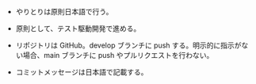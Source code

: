 - やりとりは原則日本語で行う。

- 原則として、テスト駆動開発で進める。
- リポジトリは GitHub。develop ブランチに push する。明示的に指示がない場合、main ブランチに push やプルリクエストを行わない。
- コミットメッセージは日本語で記載する。
